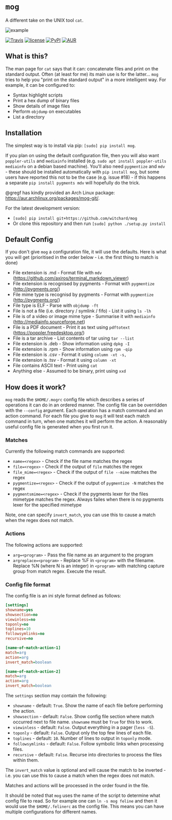 # `mog`

A different take on the UNIX tool `cat`.

![example](mog.gif)

[![Travis](https://img.shields.io/travis/witchard/mog.svg)](https://travis-ci.org/witchard/mog)
[![license](https://img.shields.io/github/license/witchard/mog.svg)](https://witchard.mit-license.org)
[![PyPI](https://img.shields.io/pypi/v/mog.svg)](https://pypi.python.org/pypi/mog)
[![AUR](https://img.shields.io/aur/version/mog-git.svg)](https://aur.archlinux.org/packages/mog-git/)

## What is this?

The man page for `cat` says that it can: concatenate files and print on the standard output. Often (at least for me) its main use is for the latter... `mog` tries to help you "print on the standard output" in a more intelligent way. For example, it can be configured to:

* Syntax highlight scripts
* Print a hex dump of binary files
* Show details of image files
* Perform `objdump` on executables
* List a directory

## Installation

The simplest way is to install via pip: `[sudo] pip install mog`.

If you plan on using the default configuration file, then you will also want `poppler-utils` and `mediainfo` installed (e.g. `sudo apt install poppler-utils mediainfo` on a debian based machine). You'll also need `pygmentize` and `mdv` - these should be installed automatically with `pip install mog`, but some users have reported this not to be the case (e.g. issue #18) - if this happens a separate `pip install pygments mdv` will hopefully do the trick.

@gregf has kindly provided an Arch Linux package: https://aur.archlinux.org/packages/mog-git/.

For the latest development version:
* `[sudo] pip install git+https://github.com/witchard/mog`
* Or clone this repository and then run `[sudo] python ./setup.py install`

## Default Config

If you don't give `mog` a configuration file, it will use the defaults. Here is what you will get (prioritised in the order below - i.e. the first thing to match is done)

* File extension is .md - Format file with `mdv` (https://github.com/axiros/terminal_markdown_viewer)
* File extension is recognised by pygments - Format with `pygmentize` (http://pygments.org/)
* File mime type is recognisd by pygments - Format with `pygmentize` (http://pygments.org/)
* File type is ELF - Parse with `objdump -ft`
* File is not a file (i.e. directory / symlink / fifo) - List it using `ls -lh`
* File is of a video or image mime type - Summarise it with `mediainfo` (http://mediainfo.sourceforge.net)
* File is a PDF document - Print it as text using `pdftotext` (https://poppler.freedesktop.org/)
* File is a tar archive - List contents of tar using `tar --list`
* File extension is .deb - Show information using `dpkg -I`
* File extension is .rpm - Show information using `rpm -qip`
* File extension is .csv - Format it using `column -xt -s,`
* File extension is .tsv - Format it using `column -xt`
* File contains ASCII text - Print using `cat`
* Anything else - Assumed to be binary, print using `xxd`

## How does it work?

`mog` reads the `$HOME/.mogrc` config file which describes a series of operations it can do in an ordered manner. The config file can be overridden with the `--config` argument. Each operation has a match command and an action command. For each file you give to `mog` it will test each match command in turn, when one matches it will perform the action. A reasonably useful config file is generated when you first run it.

### Matches

Currently the following match commands are supported:

* `name=<regex>` - Check if the file name matches the regex
* `file=<regex>` - Check if the output of `file` matches the regex
* `file_mime=<regex>` - Check if the output of `file --mime` matches the regex
* `pygmentize=<regex>` - Check if the output of `pygmentize -N` matches the regex
* `pygmentsmime=<regex>` - Check if the pygments lexer for the files mimetype matches the regex. Always failes when there is no pygments lexer for the specified mimetype

Note, one can specify `invert_match`, you can use this to cause a match when the regex does not match.

### Actions

The following actions are supported:

* `arg=<program>` - Pass the file name as an argument to the program
* `argreplace=<program>` - Replace %F in `<program>` with the filename. Replace %N (where N is an integer) in `<program>` with matching capture group from match regex. Execute the result.

### Config file format

The config file is an ini style format defined as follows:

```ini
[settings]
showname=yes
showsection=no
viewinless=no
toponly=no
toplines=10
followsymlinks=no
recursive=no

[name-of-match-action-1]
match=arg
action=arg
invert_match=boolean

[name-of-match-action-2]
match=arg
action=arg
invert_match=boolean
```

The `settings` section may contain the following:

* `showname` - default: `True`. Show the name of each file before performing the action.
* `showsection` - default: `False`. Show config file section where match occurred next to file name. `showname` must be `True` for this to work.
* `viewinless` - default: `False`. Output everything in a pager (`less -S`).
* `toponly` - default: `False`. Output only the top few lines of each file.
* `toplines` - default: `10`. Number of lines to output in `toponly` mode.
* `followsymlinks` - default: `False`. Follow symbolic links when processing files.
* `recursive` - default: `False`. Recurse into directories to process the files within them.

The `invert_match` value is optional and will cause the match to be inverted - i.e. you can use this to cause a match when the regex does not match.

Matches and actions will be processed in the order found in the file.

It should be noted that `mog` uses the name of the script to determine what config file to read. So for example one can `ln -s mog feline` and then it would use the `$HOME/.felinerc` as the config file. This means you can have multiple configurations for different names.
